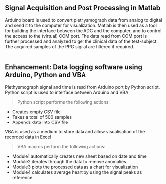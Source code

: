 ## Signal Acquisition and Post Processing in Matlab<br /> 

Arduino board is used to convert plethysmograph data from analog to digital and send it to the computer for visualization.
Matlab is then used as a tool for building the interface between the ADC and the computer, and to control the access to the (virtual) COM port. 
The data read from COM port is further processed and analyzed to get the clinical data of the test-subject. 
The acquired samples of the PPG signal are filtered if required.<br /> <br /> 

## Enhancement: Data logging software using Arduino, Python and VBA<br /> 
Plethysmograph signal and time is read from Arduino port by Python script. 
Python script is used to interface between Arduino and VBA. <br /> 

> Python script performs the following actions:<br /> 
- Creates empty CSV file<br /> 
- Takes a total of 500 samples <br /> 
- Appends data into CSV file<br /> 

VBA is used as a medium to store data and allow visualisation of the recorded data in Excel<br /> 

> VBA macros perform the following actions:<br /> 
- Module1 automatically creates new sheet based on date and time<br /> 
- Module2 iterates through the data to remove anomalies<br /> 
- Module3 plots the processed data as a chart for visualization<br /> 
- Module4 calculates average heart by using the signal peaks as reference<br /> 
